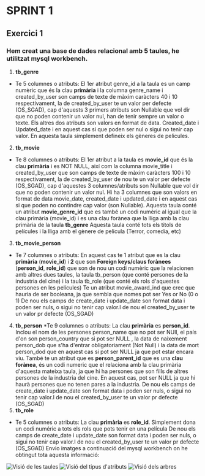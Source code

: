 # SPRINT 1
## Exercici 1

### Hem creat una base de dades relacional amb 5 taules, he utilitzat mysql workbench.

1. **tb_genre**
* Te 5 columnes o atributs: El 1er atribut genre_id a la taula es un camp numèric que és la clau **primària** i la columna genre_name i created_by_user son camps de texte de màxim caràcters 40 i 10 respectivament, la de created_by_user te un valor per defecte (OS_SGAD), cap d'aquests 3 primers atributs son Nullable 
que vol dir que no poden contenir un valor nul, han de tenir sempre un valor o texte.
Els altres dos atributs son valors en format de data. Created_date i Updated_date i en aquest cas si que poden ser nul o sigui no tenir cap valor.
En aquesta taula simplement defineix els gèneres de pelicules.
2. **tb_movie**
* Te 8 columnes o atributs: El 1er atribut a la taula es **movie_id** que és la clau **primària** i es NOT NULL, així com la columna movie_title i created_by_user que son camps de texte de màxim caràcters 100 i 10 respectivament, la de created_by_user de nou te un valor per defecte (OS_SGAD), cap d'aquestes 3 columnes/atributs son Nullable que vol dir que no poden contenir un valor nul. Hi ha 3 columnes que son valors en format de data movie_date, created_date i updated_date i en aquest cas si que poden no contindre cap valor (son Nullable).
Aquesta taula conté un atribut **movie_genre_id** que es també un codi numèric al igual que la clau primària (movie_id) i es una clau forànea que la lliga amb la clau primària de la taula **tb_genre** 
Aquesta taula conté tots els titols de películes i la lliga amb el gènere de pelicula (Terror, comedia, etc)
3. **tb_movie_person**
* Te 7 columnes o atributs: En aquest cas te 1 atribut que es la clau **primària** (**movie_id**) i **2** que son **Foreign keys/claus forànees** (**person_id**, **role_id**) que son de nou un codi numèric que la relacionen amb altres dues taules, la taula tb_person (que conté persones de la industria del cine) i la taula tb_role (que conté els rols d'aquestes persones en les películes)
Te un atribut movie_award_ind que crec que hauria de ser booleana, ja que sembla que nomes pot ser Yes or No (0 o 1)
De nou els camps de create_date i update_date son format data i poden ser nuls, o sigui no tenir cap valor.I de nou el created_by_user te un valor pr defecte (OS_SGAD)
4. **tb_person**
*Te 9 columnes o atributs: La clau **primària** es **person_id**. Inclou el nom de les persones person_name que no pot ser NUll, el país d'on son person_country que si pot ser NULL , la data de naixement person_dob que s'ha d'entrar obligatoriament (Not Null) i la data de mort person_dod que en aquest cas si pot ser NULL ja que pot estar encara viu. 
També te un atribut que es **person_parent_id** que es una **clau forànea**, és un codi numeric que el relaciona amb la clau primària d'aquesta mateixa taula, ja que hi ha persones que son fills de altres persones de la industria del cine. En aquest cas, pot ser NULL ja que hi haurà persones que no tenen pares a la industria.
De nou els camps de create_date i update_date son format data i poden ser nuls, o sigui no tenir cap valor.I de nou el created_by_user te un valor pr defecte (OS_SGAD)
5. **tb_role**
* Te 5 columnes o atributs: La clau **primària** es **role_id**. Simplement dona un codi numéric a tots els rols que pots tenir en una película
De nou els camps de create_date i update_date son format data i poden ser nuls, o sigui no tenir cap valor.I de nou el created_by_user te un valor pr defecte (OS_SGAD)
Envio imatges a continuació del mysql workbench on he obtingut tota aquesta informació:

![Visió de les taules](https://user-images.githubusercontent.com/29401511/226172135-78c7d5f8-d8d5-4222-be6a-92b984fa6da8.jpg)
![Visió del tipus d'atributs](https://user-images.githubusercontent.com/29401511/226172187-46ec941d-a6f9-45b7-8af0-14e6f6f327a9.jpg)
![Visió dels arbres](https://user-images.githubusercontent.com/29401511/226172197-56c26c48-577c-44e2-9899-5ee30de37a43.jpg)


